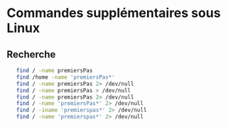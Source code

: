 # Commandes supplémentaires sous Linux

## Recherche

```bash
   find / -name premiersPas
   find /home -name 'premiersPas*'
   find / -name premiersPas 2> /dev/null
   find / -name premiersPas > /dev/null
   find / -name premiersPas 2> /dev/null
   find / -name 'premiersPas*' 2> /dev/null
   find / -iname 'premierspas*' 2> /dev/null
   find / -name 'premierspas*' 2> /dev/null
```

